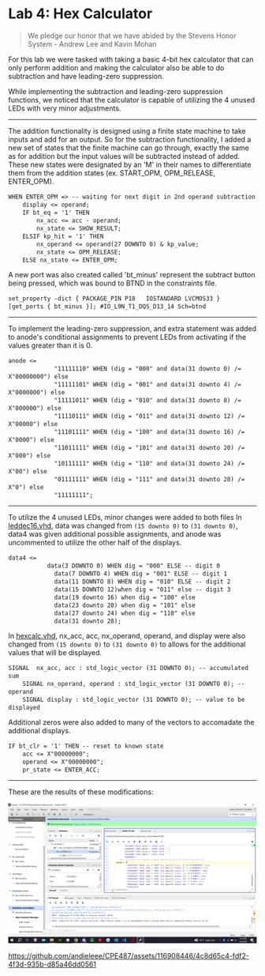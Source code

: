 # Lab 4: Hex Calculator

> We pledge our honor that we have abided by the Stevens Honor System - Andrew Lee and Kavin Mohan

For this lab we were tasked with taking a basic 4-bit hex calculator that can only perform addition and making the calculator also be able to do subtraction and have leading-zero suppression.

While implementing the subtraction and leading-zero suppression functions, we noticed that the calculator is capable of utilizing the 4 unused LEDs with very minor adjustments.

---
The addition functionality is designed using a finite state machine to take inputs and add for an output. So for the subtraction functionality, I added a new set of states that the finite machine can go through, exactly the same as for addition but the input values will be subtracted instead of added. These new states were designated by an 'M' in their names to differentiate them from the addition states (ex. START_OPM, OPM_RELEASE, ENTER_OPM).

```
WHEN ENTER_OPM => -- waiting for next digit in 2nd operand subtraction
	display <= operand;
	IF bt_eq = '1' THEN
		nx_acc <= acc - operand;
		nx_state <= SHOW_RESULT;
	ELSIF kp_hit = '1' THEN
		nx_operand <= operand(27 DOWNTO 0) & kp_value;
		nx_state <= OPM_RELEASE;
	ELSE nx_state <= ENTER_OPM;
```

A new port was also created called 'bt_minus' represent the subtract button being pressed, which was bound to BTND in the constraints file.

```
set_property -dict { PACKAGE_PIN P18   IOSTANDARD LVCMOS33 } [get_ports { bt_minus }]; #IO_L9N_T1_DQS_D13_14 Sch=btnd
```

---
To implement the leading-zero suppression, and extra statement was added to anode's conditional assignments to prevent LEDs from activating if the values greater than it is 0.

```
anode <= 
	         "11111110" WHEN (dig = "000" and data(31 downto 0) /= X"00000000") else
	         "11111101" WHEN (dig = "001" and data(31 downto 4) /= X"0000000") else
	         "11111011" WHEN (dig = "010" and data(31 downto 8) /= X"000000") else
	         "11110111" WHEN (dig = "011" and data(31 downto 12) /= X"00000") else
	         "11101111" WHEN (dig = "100" and data(31 downto 16) /= X"0000") else
	         "11011111" WHEN (dig = "101" and data(31 downto 20) /= X"000") else
	         "10111111" WHEN (dig = "110" and data(31 downto 24) /= X"00") else 
	         "01111111" WHEN (dig = "111" and data(31 downto 28) /= X"0") else
	         "11111111";
```

---
To utilize the 4 unused LEDs, minor changes were added to both files
In [leddec16.vhd](https://github.com/andieleee/CPE487/blob/main/Lab4/leddec16.vhd), data was changed from `(15 downto 0)` to `(31 downto 0)`, data4 was given additional possible assignments, and anode was uncommented to utilize the other half of the displays.

```
data4 <=
           data(3 DOWNTO 0) WHEN dig = "000" ELSE -- digit 0
	         data(7 DOWNTO 4) WHEN dig = "001" ELSE -- digit 1
	         data(11 DOWNTO 8) WHEN dig = "010" ELSE -- digit 2
	         data(15 DOWNTO 12)when dig = "011" else -- digit 3
	         data(19 downto 16) when dig = "100" else
	         data(23 downto 20) when dig = "101" else
	         data(27 downto 24) when dig = "110" else
	         data(31 downto 28);
```
In [hexcalc.vhd](https://github.com/andieleee/CPE487/blob/main/Lab4/hexcalc.vhd), nx_acc, acc, nx_operand, operand, and display were also changed from `(15 downto 0)` to `(31 downto 0)` to allows for the additional values that will be displayed.

```
SIGNAL  nx_acc, acc : std_logic_vector (31 DOWNTO 0); -- accumulated sum
	SIGNAL nx_operand, operand : std_logic_vector (31 DOWNTO 0); -- operand
	SIGNAL display : std_logic_vector (31 DOWNTO 0); -- value to be displayed
```
Additional zeros were also added to many of the vectors to accomadate the additional displays.

```
IF bt_clr = '1' THEN -- reset to known state
	acc <= X"00000000";
	operand <= X"00000000";
	pr_state <= ENTER_ACC;
```

---
These are the results of these modifications:

![](/Lab4/upload4.png)

https://github.com/andieleee/CPE487/assets/116908446/4c8d65c4-fdf2-4f3d-935b-d85a46dd0561 


